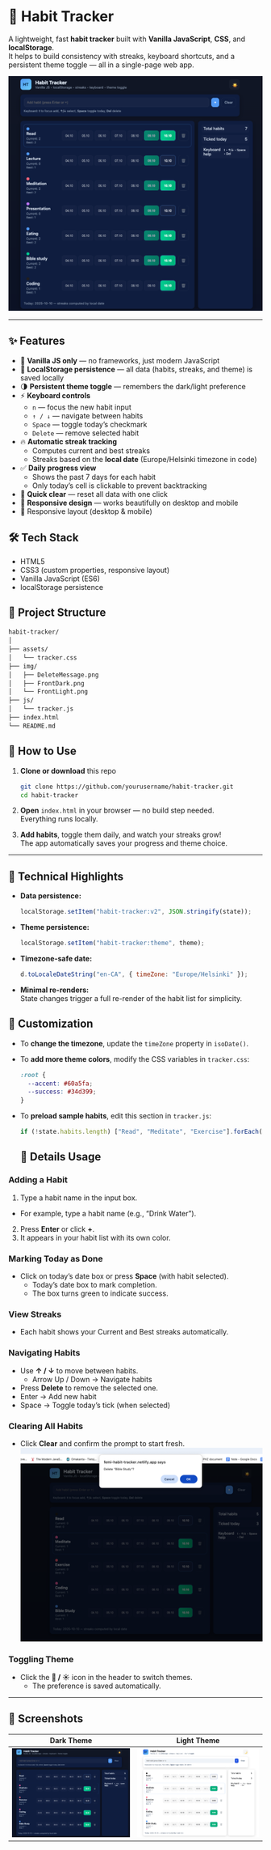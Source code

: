 # 🌿 Habit Tracker

A lightweight, fast **habit tracker** built with **Vanilla JavaScript**, **CSS**, and **localStorage**.  
It helps to build consistency with streaks, keyboard shortcuts, and a persistent theme toggle — all in a single-page web app.

![Habit Tracker Screenshot](/img/HabitPage.png)

---

## ✨ Features

- 🧱 **Vanilla JS only** — no frameworks, just modern JavaScript  
- 💾 **LocalStorage persistence** — all data (habits, streaks, and theme) is saved locally  
- 🌗 **Persistent theme toggle** — remembers the dark/light preference  
- ⚡ **Keyboard controls**  
  - `n` — focus the new habit input  
  - `↑ / ↓` — navigate between habits  
  - `Space` — toggle today’s checkmark  
  - `Delete` — remove selected habit  
- 🔥 **Automatic streak tracking**
  - Computes current and best streaks  
  - Streaks based on the **local date** (Europe/Helsinki timezone in code)
- ✅ **Daily progress view**
  - Shows the past 7 days for each habit  
  - Only today’s cell is clickable to prevent backtracking
- 🧹 **Quick clear** — reset all data with one click  
- 📱 **Responsive design** — works beautifully on desktop and mobile
- 📅 Responsive layout (desktop & mobile)

## 🛠 Tech Stack
- HTML5
- CSS3 (custom properties, responsive layout)
- Vanilla JavaScript (ES6)
- localStorage persistence

## 📁 Project Structure

```bash
habit-tracker/
│
├── assets/
│   └── tracker.css
├── img/
│   ├── DeleteMessage.png
│   ├── FrontDark.png
│   └── FrontLight.png
├── js/
│   └── tracker.js
├── index.html
└── README.md
```
## 🚀 How to Use

1. **Clone or download** this repo  
   ```bash
   git clone https://github.com/yourusername/habit-tracker.git
   cd habit-tracker
   ```

2. **Open** `index.html` in your browser — no build step needed.  
   Everything runs locally.

3. **Add habits**, toggle them daily, and watch your streaks grow!  
   The app automatically saves your progress and theme choice.
---

## 🧠 Technical Highlights

- **Data persistence:**  
  ```js
  localStorage.setItem("habit-tracker:v2", JSON.stringify(state));
  ```
- **Theme persistence:**  
  ```js
  localStorage.setItem("habit-tracker:theme", theme);
  ```
- **Timezone-safe date:**  
  ```js
  d.toLocaleDateString("en-CA", { timeZone: "Europe/Helsinki" });
  ```
- **Minimal re-renders:**  
  State changes trigger a full re-render of the habit list for simplicity.

## 🧩 Customization

- To **change the timezone**, update the `timeZone` property in `isoDate()`.
- To **add more theme colors**, modify the CSS variables in `tracker.css`:
  ```css
  :root {
    --accent: #60a5fa;
    --success: #34d399;
  }
  ```
- To **preload sample habits**, edit this section in `tracker.js`:
  ```js
  if (!state.habits.length) ["Read", "Meditate", "Exercise"].forEach(addHabit);
  ```

  ## 🧰 Details Usage

### Adding a Habit
1. Type a habit name in the input box.  
  * For example, type a habit name (e.g., “Drink Water”).
2. Press **Enter** or click **+**.  
3. It appears in your habit list with its own color.

### Marking Today as Done
- Click on today’s date box or press **Space** (with habit selected).
  * Today’s date box to mark completion.
  * The box turns green to indicate success.

### View Streaks
- Each habit shows your Current and Best streaks automatically.

### Navigating Habits
- Use **↑ / ↓** to move between habits.  
  * Arrow Up / Down → Navigate habits
- Press **Delete** to remove the selected one.
- Enter → Add new habit
- Space → Toggle today’s tick (when selected)

### Clearing All Habits
- Click **Clear** and confirm the prompt to start fresh.
![DeleteMessage](/img/DeleteMessage.png)

### Toggling Theme
- Click the **🌙 / ☀️** icon in the header  to switch themes.
  * The preference is saved automatically.

---

## 📸 Screenshots

| Dark Theme | Light Theme |
|-------------|--------------|
| ![Dark mode](/img/FrontDark.png) | ![Light mode](/img/FrontLight.png) |